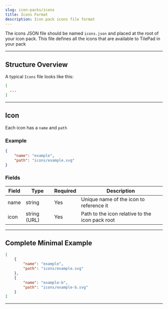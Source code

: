 ```yaml
---
slug: icon-packs/icons
title: Icons Format
description: Icon pack icons file format
---
```


The icons JSON file should be named `icons.json` and placed at the root of your icon pack. This file defines all the icons
that are available to TilePad in your pack

---

## Structure Overview

A typical `Icons` file looks like this:

```json
[
  ...
]
```

---

## Icon

Each icon has a `name` and `path`

### Example

```json
{
    "name": "example",
    "path": "icons/example.svg"
}
```

### Fields

| Field | Type         | Required | Description                                     |
| ----- | ------------ | -------- | ----------------------------------------------- |
| name  | string       | Yes      | Unique name of the icon to reference it         |
| icon  | string (URL) | Yes      | Path to the icon relative to the icon pack root |

---

## Complete Minimal Example

```json
[
    {
        "name": "example",
        "path": "icons/example.svg"
    },
    {
        "name": "example-b",
        "path": "icons/example-b.svg"
    }
]
```

---
